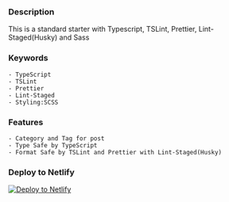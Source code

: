 ### Description
This is a standard starter with Typescript, TSLint, Prettier, Lint-Staged(Husky) and Sass

### Keywords
    - TypeScript
    - TSLint
    - Prettier
    - Lint-Staged
    - Styling:SCSS

### Features
    - Category and Tag for post
    - Type Safe by TypeScript
    - Format Safe by TSLint and Prettier with Lint-Staged(Husky)

### Deploy to Netlify

[![Deploy to Netlify](https://www.netlify.com/img/deploy/button.svg)](https://app.netlify.com/start/deploy?repository=https://github.com/ikeryo1182/gatsby-typescript-template)